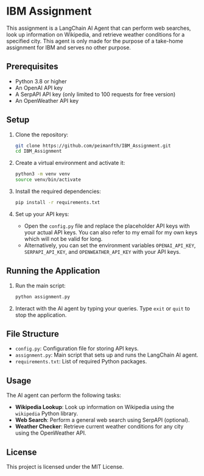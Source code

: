 # IBM Assignment

This assignment is a LangChain AI Agent that can perform web searches, look up information on Wikipedia, and retrieve weather conditions for a specified city. This agent is only made for the purpose of a take-home assignment for IBM and serves no other purpose.

## Prerequisites

- Python 3.8 or higher
- An OpenAI API key
- A SerpAPI API key (only limited to 100 requests for free version)
- An OpenWeather API key

## Setup

1. Clone the repository:

   ```sh
   git clone https://github.com/peimanfth/IBM_Assignment.git
   cd IBM_Assignment
   ```

2. Create a virtual environment and activate it:

   ```sh
   python3 -m venv venv
   source venv/bin/activate
   ```

3. Install the required dependencies:

   ```sh
   pip install -r requirements.txt
   ```

4. Set up your API keys:

   - Open the `config.py` file and replace the placeholder API keys with your actual API keys. You can also refer to my email for my own keys which will not be valid for long.
   - Alternatively, you can set the environment variables `OPENAI_API_KEY`, `SERPAPI_API_KEY`, and `OPENWEATHER_API_KEY` with your API keys.

## Running the Application

1. Run the main script:

   ```sh
   python assignment.py
   ```

2. Interact with the AI agent by typing your queries. Type `exit` or `quit` to stop the application.

## File Structure

- `config.py`: Configuration file for storing API keys.
- `assignment.py`: Main script that sets up and runs the LangChain AI agent.
- `requirements.txt`: List of required Python packages.

## Usage

The AI agent can perform the following tasks:

- **Wikipedia Lookup**: Look up information on Wikipedia using the `wikipedia` Python library.
- **Web Search**: Perform a general web search using SerpAPI (optional).
- **Weather Checker**: Retrieve current weather conditions for any city using the OpenWeather API.

## License

This project is licensed under the MIT License.
